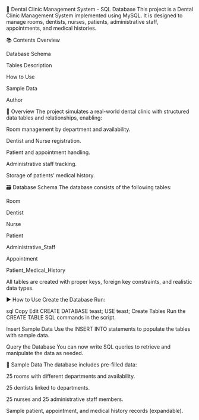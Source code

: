 🦷 Dental Clinic Management System - SQL Database
This project is a Dental Clinic Management System implemented using MySQL. It is designed to manage rooms, dentists, nurses, patients, administrative staff, appointments, and medical histories.

📚 Contents
Overview

Database Schema

Tables Description

How to Use

Sample Data

Author

📌 Overview
The project simulates a real-world dental clinic with structured data tables and relationships, enabling:

Room management by department and availability.

Dentist and Nurse registration.

Patient and appointment handling.

Administrative staff tracking.

Storage of patients' medical history.

🗃️ Database Schema
The database consists of the following tables:

Room

Dentist

Nurse

Patient

Administrative_Staff

Appointment

Patient_Medical_History

All tables are created with proper keys, foreign key constraints, and realistic data types.

▶️ How to Use
Create the Database
Run:

sql
Copy
Edit
CREATE DATABASE teast;
USE teast;
Create Tables
Run the CREATE TABLE SQL commands in the script.

Insert Sample Data
Use the INSERT INTO statements to populate the tables with sample data.

Query the Database
You can now write SQL queries to retrieve and manipulate the data as needed.

🧪 Sample Data
The database includes pre-filled data:

25 rooms with different departments and availability.

25 dentists linked to departments.

25 nurses and 25 administrative staff members.

Sample patient, appointment, and medical history records (expandable).
 
 
